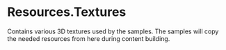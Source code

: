 # Resources.Textures

Contains various 3D textures used by the samples.
The samples will copy the needed resources from here during content building.
